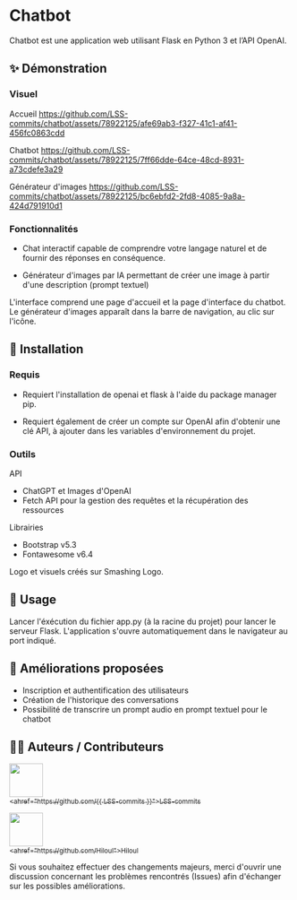 # Chatbot

Chatbot est une application web utilisant Flask en Python 3 et l’API OpenAI.

## ✨ Démonstration

### Visuel

Accueil
https://github.com/LSS-commits/chatbot/assets/78922125/afe69ab3-f327-41c1-af41-456fc0863cdd

Chatbot
https://github.com/LSS-commits/chatbot/assets/78922125/7ff66dde-64ce-48cd-8931-a73cdefe3a29

Générateur d'images
https://github.com/LSS-commits/chatbot/assets/78922125/bc6ebfd2-2fd8-4085-9a8a-424d791910d1

### Fonctionnalités 

- Chat interactif capable de comprendre votre langage naturel et de fournir des réponses en conséquence.

- Générateur d'images par IA permettant de créer une image à partir d'une description (prompt textuel)

L'interface comprend une page d'accueil et la page d'interface du chatbot. Le générateur d'images apparaît dans la barre de navigation, au clic sur l'icône.

## 🔨 Installation

### Requis

- Requiert l'installation de openai et flask à l'aide du package manager pip.

- Requiert également de créer un compte sur OpenAI afin d'obtenir une clé API, à ajouter dans les variables d'environnement du projet.

### Outils 

API
- ChatGPT et Images d'OpenAI
- Fetch API pour la gestion des requêtes et la récupération des ressources

Librairies
- Bootstrap v5.3
- Fontawesome v6.4

Logo et visuels créés sur Smashing Logo.

## 🚀 Usage

Lancer l'éxécution du fichier app.py (à la racine du projet) pour lancer le serveur Flask. L'application s'ouvre automatiquement dans le navigateur au port indiqué.

## 📌 Améliorations proposées

- Inscription et authentification des utilisateurs
- Création de l'historique des conversations
- Possibilité de transcrire un prompt audio en prompt textuel pour le chatbot

## 🤝🏻 Auteurs / Contributeurs
[<img src="https://github.com/LSS-commits.png" width="60px;"/><br /><sub><ahref="https://github.com/{{ LSS-commits }}">LSS-commits</a></sub>](https://github.com/LSS-commits)

[<img src="https://github.com/Hiloul.png" width="60px;"/><br /><sub><ahref="https://github.com/Hiloul">Hiloul</a></sub>](https://github.com/Hiloul)

Si vous souhaitez effectuer des changements majeurs, merci d'ouvrir une discussion concernant les problèmes rencontrés (Issues) afin d'échanger sur les possibles améliorations. 
